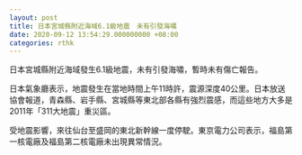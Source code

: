 ```yaml
---
layout: post
title: 日本宮城縣附近海域6.1級地震　未有引發海嘯
date: 2020-09-12 13:54:29.000000000 +08:00
categories: rthk
---
```


日本宮城縣附近海域發生6.1級地震，未有引發海嘯，暫時未有傷亡報告。

日本氣象廳表示，地震發生在當地時間上午11時許，震源深度40公里。日本放送協會報道，青森縣、岩手縣、宮城縣等東北部各縣有強烈震感，而這些地方大多是2011年「311大地震」重災區。

受地震影響，來往仙台至盛岡的東北新幹線一度停駛。東京電力公司表示，福島第一核電廠及福島第二核電廠未出現異常情況。
